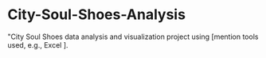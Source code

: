 # City-Soul-Shoes-Analysis
"City Soul Shoes data analysis and visualization project using [mention tools used, e.g., Excel ].
